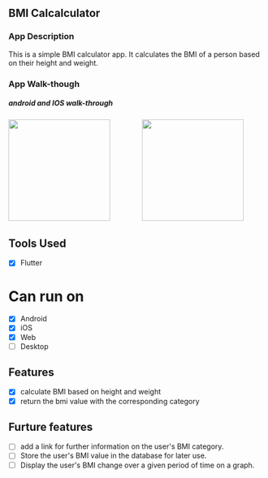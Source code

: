 ## BMI Calcalculator

### App Description
This is a simple BMI calculator app. It calculates the BMI of a person based on their height and weight. 

### App Walk-though
##### android and IOS walk-through
<img src="androidwalkthrough.gif" width=200>
&nbsp;&nbsp;&nbsp;&nbsp;&nbsp;&nbsp;&nbsp;&nbsp;&nbsp;&nbsp;&nbsp;&nbsp;&nbsp;&nbsp;

<img src="ioswalkthrough.gif" width=200>

## Tools Used
- [x] Flutter 

# Can run on 
- [x] Android
- [x] iOS
- [x] Web
- [ ] Desktop

## Features
- [x] calculate BMI based on height and weight
- [x] return the bmi value with the corresponding category

## Furture features
- [ ] add a link for further information on the user's BMI category.
- [ ] Store the user's BMI value in the database for later use.
- [ ] Display the user's BMI change over a given period of time on a graph.